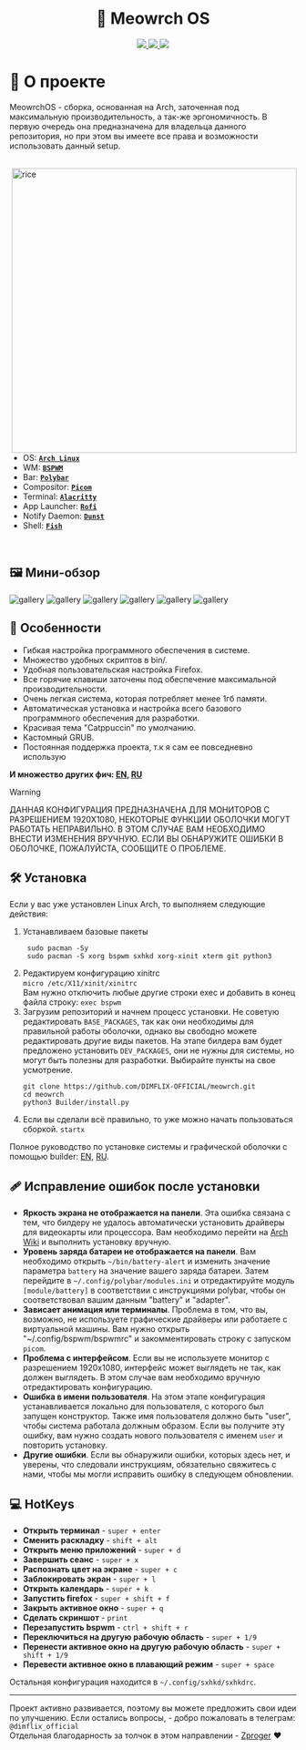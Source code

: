 <h1 align="center"> 🐾 Meowrch OS  </h1>

<!-- BADGES -->
<div align="center">
   <p></p>
   <a href="https://github.com/DIMFLIX-OFFICIAL/meowrch/stargazers">
      <img src="https://img.shields.io/github/stars/DIMFLIX-OFFICIAL/meowrch?color=C9CBFF&labelColor=1C2325&style=for-the-badge">
   </a>
   <a href="https://github.com/DIMFLIX-OFFICIAL/meowrch/issues">
      <img src="https://img.shields.io/github/issues/DIMFLIX-OFFICIAL/meowrch?color=ffb29b&labelColor=1C2325&style=for-the-badge">
   </a>
   <a href="./LICENSE">
      <img src="https://img.shields.io/github/license/DIMFLIX-OFFICIAL/meowrch?color=FCA2AA&labelColor=1C2325&style=for-the-badge">
   </a>
   <br>
</div>

<!-- INFORMATION -->
<h1 align="left"> 📝 О проекте</h1> 
<p>MeowrchOS - сборка, основанная на Arch, заточенная под максимальную производительность, а так-же эргономичность.
В первую очередь она предназначена для владельца данного репозитория, но при этом вы имеете все права и возможности
использовать данный setup.</p><br>

<img src=".meowrch_meta/assets/preview.png" alt="rice" align="right" width="500px">

 - OS: [**`Arch Linux`**](https://archlinux.org/)
 - WM: [**`BSPWM`**](https://github.com/baskerville/bspwm)
 - Bar: [**`Polybar`**](https://github.com/polybar/polybar)
 - Compositor: [**`Picom`**](https://github.com/yshui/picom)
 - Terminal: [**`Alacritty`**](https://github.com/alacritty/alacritty)
 - App Launcher: [**`Rofi`**](https://github.com/davatorium/rofi)
 - Notify Daemon: [**`Dunst`**](https://github.com/dunst-project/dunst)
 - Shell: [**`Fish`**](https://github.com/fish-shell/fish-shell)

</br>


<!-- IMAGES -->
## 🖼️ Мини-обзор
![gallery](.meowrch_meta/assets/preview1.png)
![gallery](.meowrch_meta/assets/preview2.png)
![gallery](.meowrch_meta/assets/preview3.png)
![gallery](.meowrch_meta/assets/preview4.png)
![gallery](.meowrch_meta/assets/preview5.png)
![gallery](.meowrch_meta/assets/preview6.png)


<!-- FEATURES -->
## 🚀 Особенности
* Гибкая настройка программного обеспечения в системе.
* Множество удобных скриптов в bin/.
* Удобная пользовательская настройка Firefox.
* Все горячие клавиши заточены под обеспечение максимальной производительности.
* Очень легкая система, которая потребляет менее 1гб памяти.
* Автоматическая установка и настройка всего базового программного обеспечения для разработки.
* Красивая тема "Catppuccin" по умолчанию.
* Кастомный GRUB.
* Постоянная поддержка проекта, т.к я сам ее повседневно использую

**И множество других фич: [EN](.meowrch_meta/Docs/03_all_features_and_tricks_english.md), [RU](.meowrch_meta/Docs/02_all_features_and_tricks_russian.md)**

> [!WARNING]
> ДАННАЯ КОНФИГУРАЦИЯ ПРЕДНАЗНАЧЕНА ДЛЯ МОНИТОРОВ С РАЗРЕШЕНИЕМ 1920X1080,
> НЕКОТОРЫЕ ФУНКЦИИ ОБОЛОЧКИ МОГУТ РАБОТАТЬ НЕПРАВИЛЬНО.
> В ЭТОМ СЛУЧАЕ ВАМ НЕОБХОДИМО ВНЕСТИ ИЗМЕНЕНИЯ ВРУЧНУЮ.
> ЕСЛИ ВЫ ОБНАРУЖИТЕ ОШИБКИ В ОБОЛОЧКЕ, ПОЖАЛУЙСТА, СООБЩИТЕ О ПРОБЛЕМЕ.

<!-- INSTALLATION -->
## 🛠 Установка
Если у вас уже установлен Linux Arch, то выполняем следующие действия:
1. Устанавливаем базовые пакеты
   ```
    sudo pacman -Sy
    sudo pacman -S xorg bspwm sxhkd xorg-xinit xterm git python3
    ```
2. Редактируем конфигурацию xinitrc \
   `micro /etc/X11/xinit/xinitrc` \
   Вам нужно отключить любые другие строки exec и добавить в конец файла строку:
   `exec bspwm`
3. Загрузим репозиторий и начнем процесс установки. Не советую редактировать `BASE_PACKAGES`, так как они необходимы для правильной работы оболочки, однако вы свободно можете редактировать другие виды пакетов. На этапе билдера вам будет предложено установить `DEV_PACKAGES`, они не нужны для системы, но могут быть полезны для разработки. Выбирайте пункты на свое усмотрение.
   ```
   git clone https://github.com/DIMFLIX-OFFICIAL/meowrch.git
   cd meowrch
   python3 Builder/install.py
   ```
4. Если вы сделали всё правильно, то уже можно начать пользоваться сборкой. `startx`

Полное руководство по установке системы и графической оболочки с помощью builder: [EN](.meowrch_meta/Docs/01_installing_arch_linux_with_bspwm_english.md), [RU](.meowrch_meta/Docs/00_installing_arch_linux_with_bspwm_russian.md). 

<!-- ERRORS -->
## 🩹 Исправление ошибок после установки
* **Яркость экрана не отображается на панели**. Эта ошибка связана с тем, что билдеру не удалось автоматически установить драйверы для видеокарты или процессора. Вам необходимо перейти на [Arch Wiki](https://wiki.archlinux.org) и выполнить установку вручную.
* **Уровень заряда батареи не отображается на панели**. Вам необходимо открыть `~/bin/battery-alert` и изменить значение параметра `battery` на значение вашего заряда батареи. Затем перейдите в `~/.config/polybar/modules.ini` и отредактируйте модуль `[module/battery]` в соответствии с инструкциями polybar, чтобы он соответствовал вашим данным "battery" и "adapter".
* **Зависает анимация или терминалы**. Проблема в том, что вы, возможно, не используете графические драйверы или работаете с виртуальной машины. Вам нужно открыть "~/.config/bspwm/bspwmrc" и закомментировать строку с запуском `picom`.
* **Проблема с интерфейсом**. Если вы не используете монитор с разрешением 1920x1080, интерфейс может выглядеть не так, как должен выглядеть. В этом случае вам необходимо вручную отредактировать конфигурацию.
* **Ошибка в имени пользователя**. На этом этапе конфигурация устанавливается локально для пользователя, с которого был запущен конструктор. Также имя пользователя должно быть "user", чтобы система работала должным образом. Если вы получите эту ошибку, вам нужно создать нового пользователя с именем `user` и повторить установку.
* **Другие ошибки**. Если вы обнаружили ошибки, которых здесь нет, и уверены, что следовали инструкциям, обязательно свяжитесь с нами, чтобы мы могли исправить ошибку в следующем обновлении.


<!-- HOTKEYS -->
## 💻 HotKeys
* **Открыть терминал** - `super + enter`
* **Сменить раскладку** - `shift + alt`
* **Открыть меню приложений** - `super + d`
* **Завершить сеанс** - `super + x`
* **Распознать цвет на экране** - `super + c`
* **Заблокировать экран** - `super + l`
* **Открыть календарь** - `super + k`
* **Запустить firefox** - `super + shift + f`
* **Закрыть активное окно** - `super + q`
* **Сделать скриншот** - `print`
* **Перезапустить bspwm** - `ctrl + shift + r`
* **Переключиться на другую рабочую область** - `super + 1/9`
* **Перенести активное окно на другую рабочую область** - `super + shift + 1/9`
* **Перевести активное окно в плавающий режим** - `super + space`

Остальная конфигурация находится в `~/.config/sxhkd/sxhkdrc`.

***

Проект активно развивается, поэтому вы можете предложить свои идеи по улучшению. 
Если остались вопросы, - добро пожаловать в телеграм: `@dimflix_official` \
Отдельная благодарность за толчок в этом направлении - [Zproger](https://github.com/Zproger) ❤️
